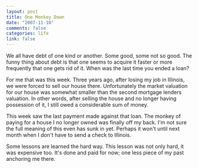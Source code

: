```yaml
--- 
layout: post
title: One Monkey Down
date: "2007-11-10"
comments: false
categories: life
link: false
---
```

We all have debt of one kind or another.  Some good, some not so good.  The funny thing about debt is that one seems to acquire it faster or more frequently that one gets rid of it.  When was the last time you ended a loan?

For me that was this week.  Three years ago, after losing my job in Illinois, we were forced to sell our house there.  Unfortunately the market valuation for our house was somewhat smaller than the second mortgage lenders valuation.  In other words, after selling the house and no longer having possession of it, I still owed a considerable sum of money.

This week saw the last payment made against that loan.  The monkey of paying for a house I no longer owned was finally off my back.  I'm not sure the full meaning of this even has sunk in yet.  Perhaps it won't until next month when I don't have to send a check to Illinois.

Some lessons are learned the hard way.  This lesson was not only hard, it was expensive too.  It's done and paid for now; one less piece of my past anchoring me there.
